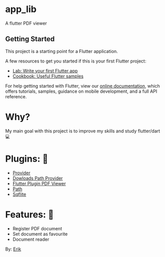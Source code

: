 # app_lib

A flutter PDF viewer

## Getting Started

This project is a starting point for a Flutter application.

A few resources to get you started if this is your first Flutter project:

- [Lab: Write your first Flutter app](https://flutter.dev/docs/get-started/codelab)
- [Cookbook: Useful Flutter samples](https://flutter.dev/docs/cookbook)

For help getting started with Flutter, view our
[online documentation](https://flutter.dev/docs), which offers tutorials,
samples, guidance on mobile development, and a full API reference.

# Why?
My main goal with this project is to improve my skills and study flutter/dart :computer:

# Plugins: :electric_plug:	

- [Provider](https://pub.dev/packages/provider)
- [Dowloads Path Provider](https://pub.dev/packages/downloads_path_provider)
- [Flutter Plugin PDF Viewer](https://pub.dev/packages/flutter_plugin_pdf_viewer)
- [Path](https://pub.dev/packages/path)
- [Sqflite](https://pub.dev/packages/sqflite)

# Features: :open_book:

- Register PDF document
- Set document as favourite 
- Document reader

By: [Erik](https://www.linkedin.com/in/erik-natan-moreira-santos-983865195/) 
